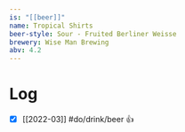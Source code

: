 ```yaml
---
is: "[[beer]]"
name: Tropical Shirts
beer-style: Sour - Fruited Berliner Weisse
brewery: Wise Man Brewing
abv: 4.2
---
```

# Log
- [x] [[2022-03]] #do/drink/beer 👍
